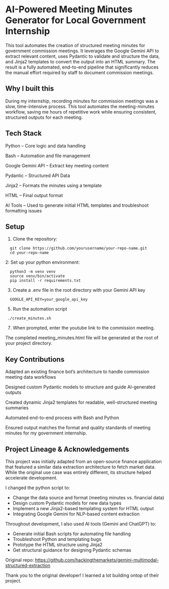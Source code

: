 
# AI-Powered Meeting Minutes Generator for Local Government Internship 


This tool automates the creation of structured meeting minutes for government commission meetings. It leverages the Google Gemini API to extract relevant content, uses Pydantic to validate and structure the data, and Jinja2 templates to convert the output into an HTML summary. The result is a fully automated, end-to-end pipeline that significantly reduces the manual effort required by staff to document commission meetings. 

## Why I built this

During my internship, recording minutes for commission meetings was a slow, time-intensive process.
This tool automates the meeting-minutes workflow, saving me hours of repetitive work while ensuring consistent, structured outputs for each meeting. 


## Tech Stack

Python – Core logic and data handling

Bash – Automation and file management

Google Gemini API – Extract key meeting content

Pydantic – Structured API Data 

Jinja2 – Formats the minutes using a template

HTML – Final output format

AI Tools – Used to generate initial HTML templates and troubleshoot formatting issues

## Setup 

1. Clone the repository:
```
  git clone https://github.com/yourusername/your-repo-name.git
  cd your-repo-name
```
2: Set up your python environment:
```
  python3 -m venv venv
  source venv/bin/activate
  pip install -r requirements.txt
```
3. Create a .env file in the root directory with your Gemini API key
```
  GOOGLE_API_KEY=your_google_api_key
```

5. Run the automation script
```
 ./create_minutes.sh
```

7. When prompted, enter the youtube link to the commission meeting.

  The completed meeting_minutes.html file will be generated at the root of your project directory.

## Key Contributions 

Adapted an existing finance bot’s architecture to handle commission meeting data workflows

Designed custom Pydantic models to structure and guide AI-generated outputs

Created dynamic Jinja2 templates for readable, well-structured meeting summaries

Automated end-to-end process with Bash and Python

Ensured output matches the format and quality standards of meeting minutes for my government internship.

## Project Lineage & Acknowledgements



This project was initially adapted from an open-source finance application that featured a similar data extraction architecture to fetch market data. While the original use case was entirely different, its structure helped accelerate development.

I changed the python script to:
- Change the data source and format (meeting minutes vs. financial data)
- Design custom Pydantic models for new data types
- Implement a new Jinja2-based templating system for HTML output
- Integrating Google Gemini for NLP-based content extraction

Throughout development, I also used AI tools (Gemini and ChatGPT) to:
- Generate initial Bash scripts for automating file handling
- Troubleshoot Python and templating bugs
- Prototype the HTML structure using Jinja2
- Get structural guidance for designing Pydantic schemas

Original repo: https://github.com/hackingthemarkets/gemini-multimodal-structured-extraction

Thank you to the original developer! I learned a lot building ontop of their project.

```
